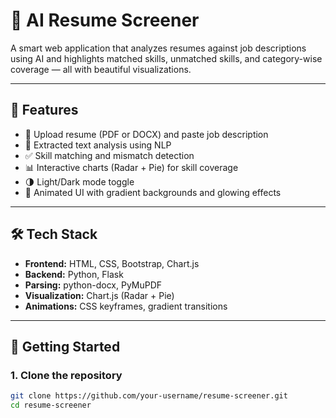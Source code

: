 # 🚀 AI Resume Screener

A smart web application that analyzes resumes against job descriptions using AI and highlights matched skills, unmatched skills, and category-wise coverage — all with beautiful visualizations.

---

## 📌 Features

- 📄 Upload resume (PDF or DOCX) and paste job description
- 🧠 Extracted text analysis using NLP
- ✅ Skill matching and mismatch detection
- 📊 Interactive charts (Radar + Pie) for skill coverage
- 🌗 Light/Dark mode toggle
- 🎨 Animated UI with gradient backgrounds and glowing effects

---

## 🛠️ Tech Stack

- **Frontend:** HTML, CSS, Bootstrap, Chart.js
- **Backend:** Python, Flask
- **Parsing:** python-docx, PyMuPDF
- **Visualization:** Chart.js (Radar + Pie)
- **Animations:** CSS keyframes, gradient transitions

---

## 🚀 Getting Started

### 1. Clone the repository

```bash
git clone https://github.com/your-username/resume-screener.git
cd resume-screener
